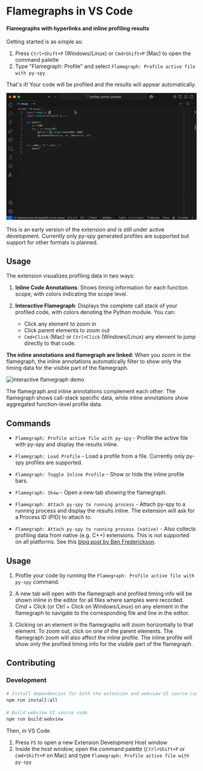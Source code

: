 # Flamegraphs in VS Code

####  Flamegraphs with hyperlinks and inline profiling results

Getting started is as simple as:
1. Press `Ctrl+Shift+P` (Windows/Linux) or `Cmd+Shift+P` (Mac) to open the command palette
2. Type "Flamegraph: Profile" and select `Flamegraph: Profile active file with py-spy`

That's it! Your code will be profiled and the results will appear automatically.

![A demo of the extension](https://github.com/rafaelha/vscode-flamegraph/blob/main/assets/demo.gif?raw=true)

This is an early version of the extension and is still under active development. Currently only py-spy generated profiles are supported but support for other formats is planned.

## Usage

The extension visualizes profiling data in two ways:

1. **Inline Code Annotations**: Shows timing information for each function scope, with colors indicating the scope level.

2. **Interactive Flamegraph**: Displays the complete call stack of your profiled code, with colors denoting the Python module. You can:
   - Click any element to zoom in
   - Click parent elements to zoom out
   - `Cmd+Click` (Mac) or `Ctrl+Click` (Windows/Linux) any element to jump directly to that code.

**The inline annotations and flamegraph are linked**:
When you zoom in the flamegraph, the inline annotations automatically filter to show only the timing data for the visible part of the flamegraph.

![Interactive flamegraph demo](https://github.com/rafaelha/vscode-flamegraph/blob/main/assets/demo-interactive-flame-graph.gif?raw=true)

The flamegraph and inline annotations complement each other: The flamegraph shows call-stack specific data, while inline annotations show aggregated function-level profile data.

## Commands

-   `Flamegraph: Profile active file with py-spy` - Profile the active file with py-spy and display the results inline.

-   `Flamegraph: Load Profile` - Load a profile from a file. Currently only py-spy profiles are supported.

-   `Flamegraph: Toggle Inline Profile` - Show or hide the inline profile bars.

-   `Flamegraph: Show` - Open a new tab showing the flamegraph.

-   `Flamegraph: Attach py-spy to running process` - Attach py-spy to a running process and display the results inline. The extension will ask for a Process ID (PID) to attach to.

-   `Flamegraph: Attach py-spy to running process (native)` - Also collects profiling data from native (e.g. C++) extensions. This is not supported on all platforms. See this [blog post by Ben Frederickson](https://www.benfrederickson.com/profiling-native-python-extensions-with-py-spy/).

## Usage

1. Profile your code by running the `Flamegraph: Profile active file with py-spy` command.

1. A new tab will open with the flamegraph and profiled timing info will be shown inline in the editor for all files where samples were recorded. Cmd + Click (or Ctrl + Click on Windows/Linux) on any element in the flamegraph to navigate to the corresponding file and line in the editor.

1. Clicking on an element in the flamegraphs will zoom horizontally to that element. To zoom out, click on one of the parent elements. The flamegraph zoom will also affect the inline profile. The inline profile will show only the profiled timing info for the visible part of the flamegraph.

## Contributing

### Development

```bash
# Install dependencies for both the extension and webview UI source code
npm run install:all

# Build webview UI source code
npm run build:webview
```

Then, in VS Code

1. Press `F5` to open a new Extension Development Host window
2. Inside the host window, open the command palette (`Ctrl+Shift+P` or `Cmd+Shift+P` on Mac) and type `Flamegraph: Profile active file with py-spy`
